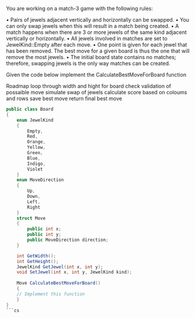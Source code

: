 


You are working on a match-3 game with the following rules:

• Pairs of jewels adjacent vertically and horizontally can be swapped.
• You can only swap jewels when this will result in a match being created.
• A match happens when there are 3 or more jewels of the same kind adjacent vertically or 
horizontally.
• All jewels involved in matches are set to JewelKind::Empty after each move.
• One point is given for each jewel that has been removed. The best move for a given board is thus 
the one that will remove the most jewels.
• The initial board state contains no matches; therefore, swapping jewels is the only way matches 
can be created.

Given the code below implement the CalculateBestMoveForBoard function

Roadmap
    loop through width and hight for board
    check validation of possaible move
    simulate swap of jewels 
    calculate score based on coloums and rows
    save best move
    return final best move



```cs
public class Board
{
    enum JewelKind
    {
        Empty,
        Red,
        Orange,
        Yellow,
        Green,
        Blue,
        Indigo,
        Violet
    }
    enum MoveDirection
    {
        Up,
        Down,
        Left,
        Right
    }
    struct Move
    {
        public int x;
        public int y;
        public MoveDirection direction;
    }

    int GetWidth();
    int GetHeight();
    JewelKind GetJewel(int x, int y);
    void SetJewel(int x, int y, JewelKind kind);
    
    Move CalculateBestMoveForBoard()
    {
    // Implement this function
    }
}
```cs